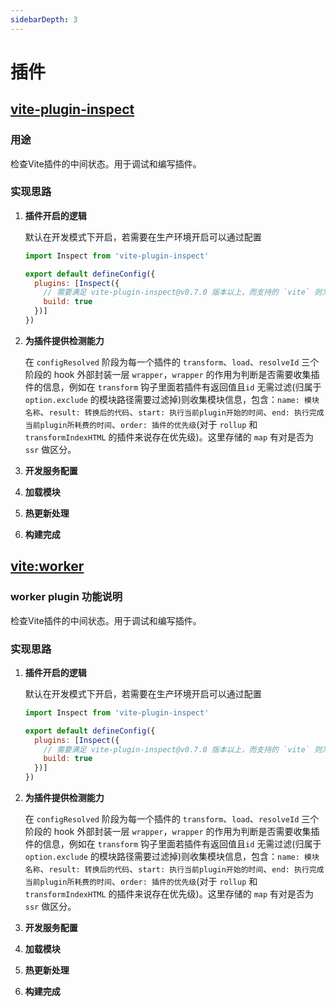 ```yaml
---
sidebarDepth: 3
---
```



# 插件

## [vite-plugin-inspect](https://github.com/antfu/vite-plugin-inspect)

### 用途

检查Vite插件的中间状态。用于调试和编写插件。

### 实现思路

1. **插件开启的逻辑**

    默认在开发模式下开启，若需要在生产环境开启可以通过配置

    ```js
    import Inspect from 'vite-plugin-inspect'

    export default defineConfig({
      plugins: [Inspect({
        // 需要满足 vite-plugin-inspect@v0.7.0 版本以上，而支持的 `vite` 则为 v3.1 或以上。 
        build: true
      })]
    })
    ```

2. **为插件提供检测能力**

    在 `configResolved` 阶段为每一个插件的 `transform`、`load`、`resolveId` 三个阶段的 hook 外部封装一层 `wrapper`，`wrapper` 的作用为判断是否需要收集插件的信息，例如在 `transform` 钩子里面若插件有返回值且`id` 无需过滤(归属于 `option.exclude` 的模块路径需要过滤掉)则收集模块信息，包含：`name: 模块名称`、`result: 转换后的代码`、`start: 执行当前plugin开始的时间`、`end: 执行完成当前plugin所耗费的时间`、`order: 插件的优先级`(对于 `rollup` 和 `transformIndexHTML` 的插件来说存在优先级)。这里存储的 `map` 有对是否为 `ssr` 做区分。

3. **开发服务配置**

4. **加载模块**

5. **热更新处理**

6. **构建完成**

## [vite:worker](https://github.com/vitejs/vite/blob/main/packages/vite/src/node/plugins/worker.ts)

### worker plugin 功能说明

检查Vite插件的中间状态。用于调试和编写插件。

### 实现思路

1. **插件开启的逻辑**

    默认在开发模式下开启，若需要在生产环境开启可以通过配置

    ```js
    import Inspect from 'vite-plugin-inspect'

    export default defineConfig({
      plugins: [Inspect({
        // 需要满足 vite-plugin-inspect@v0.7.0 版本以上，而支持的 `vite` 则为 v3.1 或以上。 
        build: true
      })]
    })
    ```

2. **为插件提供检测能力**

    在 `configResolved` 阶段为每一个插件的 `transform`、`load`、`resolveId` 三个阶段的 hook 外部封装一层 `wrapper`，`wrapper` 的作用为判断是否需要收集插件的信息，例如在 `transform` 钩子里面若插件有返回值且`id` 无需过滤(归属于 `option.exclude` 的模块路径需要过滤掉)则收集模块信息，包含：`name: 模块名称`、`result: 转换后的代码`、`start: 执行当前plugin开始的时间`、`end: 执行完成当前plugin所耗费的时间`、`order: 插件的优先级`(对于 `rollup` 和 `transformIndexHTML` 的插件来说存在优先级)。这里存储的 `map` 有对是否为 `ssr` 做区分。

3. **开发服务配置**

4. **加载模块**

5. **热更新处理**

6. **构建完成**
